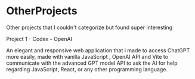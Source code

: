 # OtherProjects
Other projects that I couldn't categorize but found super interesting


Project 1 - Codex - OpenAI


An elegant and responsive web application that i made to access ChatGPT more easily, made with vanilla JavaScript , OpenAI API and Vite to communicate with the advanced GPT model API to ask the AI for help regarding JavaScript, React, or any other programming language.
